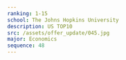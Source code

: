 ```yaml
---
ranking: 1-15
school: The Johns Hopkins University
description: US TOP10
src: /assets/offer_update/045.jpg
major: Economics
sequence: 48
---
```

